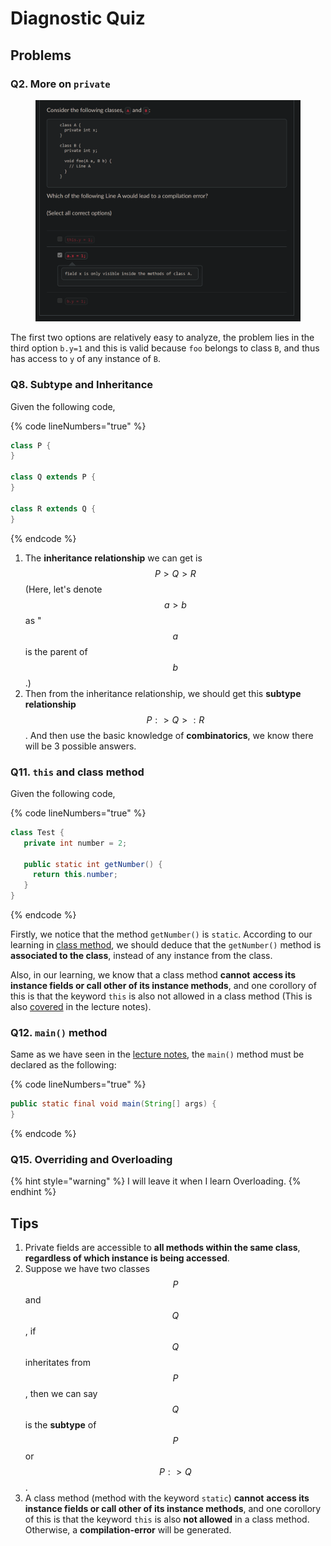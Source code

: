 # Diagnostic Quiz

## Problems

### Q2. More on `private`

<figure><img src="../../../.gitbook/assets/lec02-quiz-Q2.png" alt="" width="563"><figcaption></figcaption></figure>

The first two options are relatively easy to analyze, the problem lies in the third option `b.y=1` and this is valid because `foo` belongs to class `B`, and thus has access to `y` of any instance of `B`.

### Q8. Subtype and Inheritance

Given the following code,

{% code lineNumbers="true" %}
```java
class P {
}

class Q extends P {
}

class R extends Q {
}
```
{% endcode %}

1. The **inheritance relationship** we can get is $$P>Q>R$$ (Here, let's denote $$a>b$$ as " $$a$$ is the parent of $$b$$.)
2. Then from the inheritance relationship, we should get this **subtype relationship** $$P:>Q>:R$$. And then use the basic knowledge of **combinatorics**, we know there will be 3 possible answers.

### Q11. `this` and class method

Given the following code,

{% code lineNumbers="true" %}
```java
class Test {
   private int number = 2;

   public static int getNumber() {
     return this.number;
   }
}
```
{% endcode %}

Firstly, we notice that the method `getNumber()` is `static`. According to our learning in [class method](./#class-method), we should deduce that the `getNumber()` method is **associated to the class**, instead of any instance from the class.

Also, in our learning, we know that a class method **cannot** **access its instance fields or call other of its instance methods**, and one corollory of this is that the keyword `this` is also not allowed in a class method (This is also [covered](./#more-on-this) in the lecture notes).

### Q12. `main()` method

Same as we have seen in the [lecture notes](./#the-main-method), the `main()` method must be declared as the following:

{% code lineNumbers="true" %}
```java
public static final void main(String[] args) {
}
```
{% endcode %}

### Q15. Overriding and Overloading

{% hint style="warning" %}
I will leave it when I learn Overloading.
{% endhint %}

## Tips

1. Private fields are accessible to **all methods within the same class**, **regardless of which instance is being accessed**.
2. Suppose we have two classes $$P$$ and $$Q$$, if $$Q$$ inheritates from $$P$$, then we can say $$Q$$ is the **subtype** of $$P$$ or $$P:>Q$$.
3. A class method (method with the keyword `static`) **cannot** **access its instance fields or call other of its instance methods**, and one corollory of this is that the keyword `this` is also **not allowed** in a class method. Otherwise, a **compilation-error** will be generated.
